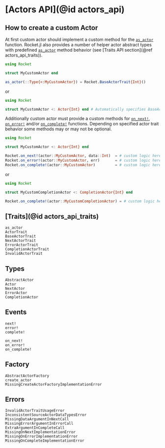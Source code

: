 # [Actors API](@id actors_api)

## How to create a custom Actor

At first custom actor should implement a custom method for the [`as_actor`](@ref) function.
Rocket.jl also provides a number of helper actor abstract types with predefined [`as_actor`](@ref) method behavior (see [Traits API section](@ref actors_api_traits)).

```julia
using Rocket

struct MyCustomActor end

as_actor(::Type{<:MyCustomActor}) = Rocket.BaseActorTrait{Int}()

```

or

```julia
using Rocket

struct MyCustomActor <: Actor{Int} end # Automatically specifies BaseActorTrait{Int} behavior.
```

Additionally custom actor must provide a custom methods for [`on_next!`](@ref), [`on_error!`](@ref) and/or [`on_complete!`](@ref) functions. Depending on specified actor trait behavior some methods may or may not be optional.

```julia
using Rocket

struct MyCustomActor <: Actor{Int} end

Rocket.on_next!(actor::MyCustomActor, data::Int)  = # custom logic here
Rocket.on_error!(actor::MyCustomActor, err)       = # custom logic here
Rocket.on_complete!(actor::MyCustomActor)         = # custom logic here
```

or

```julia
using Rocket

struct MyCustomCompletionActor <: CompletionActor{Int} end

Rocket.on_complete!(actor::MyCustomCompletionActor) = # custom logic here
```


## [Traits](@id actors_api_traits)

```@docs
as_actor
ActorTrait
BaseActorTrait
NextActorTrait
ErrorActorTrait
CompletionActorTrait
InvalidActorTrait
```

## Types

```@docs
AbstractActor
Actor
NextActor
ErrorActor
CompletionActor
```

## Events

```@docs
next!
error!
complete!
```

```@docs
on_next!
on_error!
on_complete!
```

## Factory

```@docs
AbstractActorFactory
create_actor
MissingCreateActorFactoryImplementationError
```

## Errors

```@docs
InvalidActorTraitUsageError
InconsistentSourceActorDataTypesError
MissingDataArgumentInNextCall
MissingErrorArgumentInErrorCall
ExtraArgumentInCompleteCall
MissingOnNextImplementationError
MissingOnErrorImplementationError
MissingOnCompleteImplementationError
```
